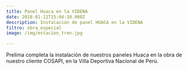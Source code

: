 ```yaml
---
title: Panel Huaca en la VIDENA
date: 2018-01-11T15:04:10.000Z
description: Instalación de panel HUACA en la VIDENA
filtro: obra_especial
image: /img/estacion_tren.jpg

---
```


Prelima completa la instalación de nuestros paneles Huaca en la obra de nuestro cliente COSAPI, en la Villa Deportiva Nacional de Perú.
